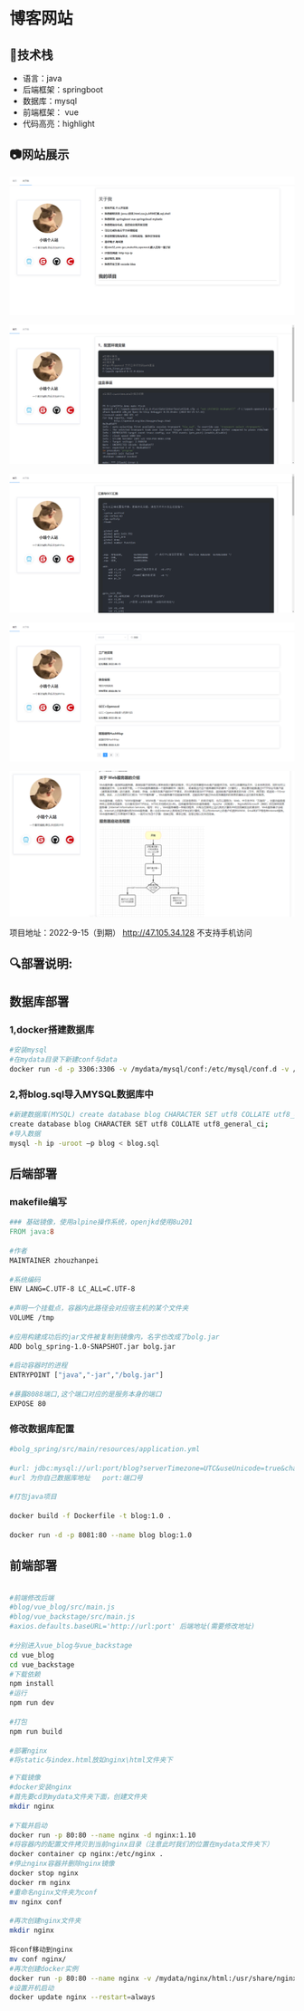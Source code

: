 # 博客网站

## 🍳技术栈

- 语言：java
- 后端框架：springboot
- 数据库：mysql
- 前端框架： vue
- 代码高亮：highlight



## 📷网站展示



![1](https://raw.githubusercontent.com/programzzp/blog/main/img/1.png)

![2](https://raw.githubusercontent.com/programzzp/blog/main/img/2.png)

![3](https://raw.githubusercontent.com/programzzp/blog/main/img/3.png)

![4](https://raw.githubusercontent.com/programzzp/blog/main/img/4.png)

![4](https://raw.githubusercontent.com/programzzp/blog/main/img/5.png)



项目地址：2022-9-15（到期） http://47.105.34.128   不支持手机访问



## 🔍部署说明:

## 数据库部署

### 1,docker搭建数据库

```bash
#安装mysql
#在mydata目录下新建conf与data 
docker run -d -p 3306:3306 -v /mydata/mysql/conf:/etc/mysql/conf.d -v /mydata/mysql/data:/var/lib/mysql -e MYSQL_ROOT_PASSWORD=root --name mysql mysql:5.7
```

### 2,将blog.sql导入MYSQL数据库中

```bash
#新建数据库(MYSQL) create database blog CHARACTER SET utf8 COLLATE utf8_general_ci;
create database blog CHARACTER SET utf8 COLLATE utf8_general_ci;
#导入数据
mysql -h ip -uroot –p blog < blog.sql
```



## 后端部署

### makefile编写

```makefile
### 基础镜像，使用alpine操作系统，openjkd使用8u201
FROM java:8

#作者
MAINTAINER zhouzhanpei

#系统编码
ENV LANG=C.UTF-8 LC_ALL=C.UTF-8

#声明一个挂载点，容器内此路径会对应宿主机的某个文件夹
VOLUME /tmp

#应用构建成功后的jar文件被复制到镜像内，名字也改成了bolg.jar
ADD bolg_spring-1.0-SNAPSHOT.jar bolg.jar

#启动容器时的进程
ENTRYPOINT ["java","-jar","/bolg.jar"]

#暴露8088端口,这个端口对应的是服务本身的端口
EXPOSE 80
```



### 修改数据库配置

```bash
#bolg_spring/src/main/resources/application.yml 

#url: jdbc:mysql://url:port/blog?serverTimezone=UTC&useUnicode=true&characterEncoding=utf-8
#url 为你自己数据库地址   port:端口号 

#打包java项目

docker build -f Dockerfile -t blog:1.0 .

docker run -d -p 8081:80 --name blog blog:1.0
```





## 前端部署

```bash
  
#前端修改后端
#blog/vue_blog/src/main.js 
#blog/vue_backstage/src/main.js
#axios.defaults.baseURL='http://url:port' 后端地址(需要修改地址)

#分别进入vue_blog与vue_backstage
cd vue_blog
cd vue_backstage
#下载依赖
npm install
#运行
npm run dev

#打包
npm run build

#部署nginx
#将static与index.html放如nginx\html文件夹下

```



```bash
#下载镜像
#docker安装nginx
#首先要cd到mydata文件夹下面，创建文件夹
mkdir nginx

#下载并启动
docker run -p 80:80 --name nginx -d nginx:1.10
#将容器内的配置文件拷贝到当前nginx目录（注意此时我们的位置在mydata文件夹下）
docker container cp nginx:/etc/nginx .
#停止nginx容器并删除nginx镜像
docker stop nginx
docker rm nginx
#重命名nginx文件夹为conf
mv nginx conf

#再次创建nginx文件夹
mkdir nginx
	
将conf移动到nginx
mv conf nginx/
#再次创建docker实例
docker run -p 80:80 --name nginx -v /mydata/nginx/html:/usr/share/nginx/html -v /mydata/nginx/logs:/var/log/nginx -v /mydata/nginx/conf:/etc/nginx -d nginx:1.10	
#设置开机启动
docker update nginx --restart=always


```

